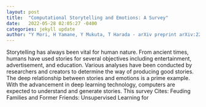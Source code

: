 ```yaml
---
layout: post
title:  "Computational Storytelling and Emotions: A Survey"
date:   2022-05-28 02:05:27 -0400
categories: jekyll update
author: "Y Mori, H Yamane, Y Mukuta, T Harada - arXiv preprint arXiv:2205.10967, 2022"
---
```

Storytelling has always been vital for human nature. From ancient times, humans have used stories for several objectives including entertainment, advertisement, and education. Various analyses have been conducted by researchers and creators to determine the way of producing good stories. The deep relationship between stories and emotions is a prime example. With the advancement in deep learning technology, computers are expected to understand and generate stories. This survey  Cites: Feuding Families and Former Friends: Unsupervised Learning for 